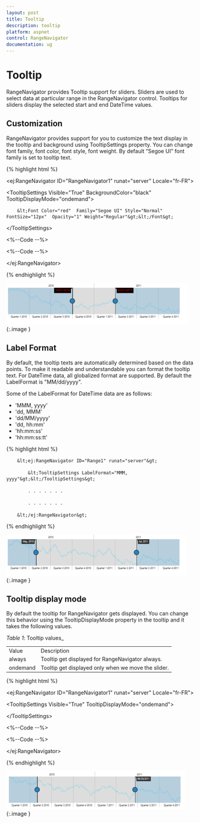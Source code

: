 ```yaml
---
layout: post
title: Tooltip
description: tooltip
platform: aspnet
control: RangeNavigator
documentation: ug
---
```


# Tooltip

RangeNavigator provides Tooltip support for sliders. Sliders are used to select data at particular range in the RangeNavigator control. Tooltips for sliders display the selected start and end DateTime values.

## Customization

RangeNavigator provides support for you to customize the text display in the tooltip and background using TooltipSettings property. You can change font family, font color, font style, font weight. By default “Segoe UI” font family is set to tooltip text.


{% highlight html %}

&lt;ej:RangeNavigator ID="RangeNavigator1" runat="server" Locale="fr-FR"&gt;

&lt;TooltipSettings Visible="True" BackgroundColor="black" TooltipDisplayMode="ondemand"&gt;        

        &lt;Font Color="red"  Family="Segoe UI" Style="Normal" FontSize="12px"  Opacity="1" Weight="Regular"&gt;&lt;/Font&gt;

&lt;/TooltipSettings&gt;

  &lt;%--Code --%&gt;

  &lt;%--Code --%&gt;

&lt;/ej:RangeNavigator&gt;

{% endhighlight %}

![](Tooltip_images/Tooltip_img1.png)
{:.image }


## Label Format

By default, the tooltip texts are automatically determined based on the data points.  To make it readable and understandable you can format the tooltip text. For DateTime data, all globalized format are supported. By default the LabelFormat is "MM/dd/yyyy".

Some of the LabelFormat for DateTime data are as follows:

* 'MMM, yyyy'
* 'dd, MMM'
* 'dd/MM/yyyy'
* 'dd, hh:mm'
* 'hh:mm:ss'
* 'hh:mm:ss:tt'




{% highlight html %}



        &lt;ej:RangeNavigator ID="Range1" runat="server"&gt;

            &lt;TooltipSettings LabelFormat="MMM, yyyy"&gt;&lt;/TooltipSettings&gt;

            . . . . . . .

            . . . . . . .

        &lt;/ej:RangeNavigator&gt;

{% endhighlight %}


![](Tooltip_images/Tooltip_img2.png)
{:.image }


## Tooltip display mode

By default the tooltip for RangeNavigator gets displayed. You can change this behavior using the TooltipDisplayMode property in the tooltip and it takes the following values.

_Table_ _1_: Tooltip values_

<table>
<tr>
<td>
Value</td><td>
Description</td></tr>
<tr>
<td>
always</td><td>
Tooltip get displayed for RangeNavigator always.</td></tr>
<tr>
<td>
ondemand</td><td>
Tooltip get displayed only when we move the slider.</td></tr>
</table>


{% highlight html %}

&lt;ej:RangeNavigator ID="RangeNavigator1" runat="server" Locale="fr-FR"&gt;

&lt;TooltipSettings Visible="True" TooltipDisplayMode="ondemand"&gt;   

&lt;/TooltipSettings&gt;

  &lt;%--Code --%&gt;

  &lt;%--Code --%&gt;

&lt;/ej:RangeNavigator&gt;

{% endhighlight %}

![](Tooltip_images/Tooltip_img3.png) 
{:.image }


